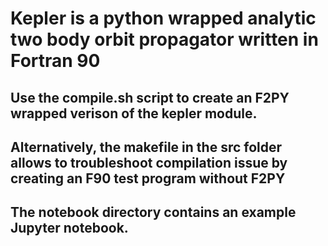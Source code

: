 # Kepler is a python wrapped analytic two body orbit propagator written in Fortran 90

## Use the compile.sh script to create an F2PY wrapped verison of the kepler module.
## Alternatively, the makefile in the src folder allows to troubleshoot compilation issue by creating an F90 test program without F2PY
## The notebook directory contains an example Jupyter notebook. 
